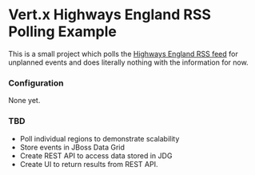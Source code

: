 # Vert.x Highways England RSS Polling Example

This is a small project which polls the [Highways England RSS feed](http://m.highways.gov.uk/feeds/rss/UnplannedEvents.xml) for unplanned events and does literally nothing with the information for now.


### Configuration
None yet.

### TBD
* Poll individual regions to demonstrate scalability
* Store events in JBoss Data Grid
* Create REST API to access data stored in JDG
* Create UI to return results from REST API.
